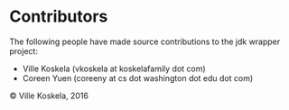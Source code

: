 Contributors
============

The following people have made source contributions to the jdk wrapper project:

* Ville Koskela (vkoskela at koskelafamily dot com)
* Coreen Yuen (coreeny at cs dot washington dot edu dot com)

&copy; Ville Koskela, 2016
